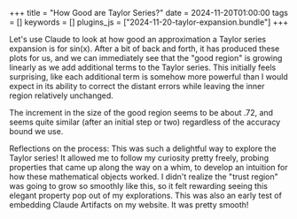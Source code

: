 +++
title = "How Good are Taylor Series?"
date = 2024-11-20T01:00:00
tags = []
keywords = []
plugins_js = ["2024-11-20-taylor-expansion.bundle"]
+++

Let's use Claude to look at how good an approximation a Taylor series expansion is for sin(x).
After a bit of back and forth, it has produced these plots for us, and we can immediately see
that the "good region" is growing linearly as we add additional terms to the Taylor series.
This initially feels  surprising, like each additional term is somehow more powerful than I would expect in its ability to correct the distant errors while leaving the inner region relatively unchanged.

The increment in the size of the good region seems to be about .72, and seems quite similar (after an initial step or two) regardless of the accuracy bound we use.


<div id="root"></div>

Reflections on the process: This was such a delightful way to explore the Taylor series!
It allowed me to follow my curiosity pretty freely, probing properties that came up along the way on a whim, to develop an intuition for how these mathematical objects worked. I didn't realize the "trust region" was going to grow so smoothly like this, so it felt rewarding seeing this elegant property pop out of my explorations.
This was also an early test of embedding Claude Artifacts on my website. It was pretty smooth!
